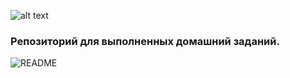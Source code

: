 ![alt text](README.jpg "Js_pro_course")
### Репозиторий​ для выполненных домашний заданий.
![README](https://user-images.githubusercontent.com/75558987/115862816-430fc780-a43d-11eb-8a39-8cb1bc998850.jpg)
